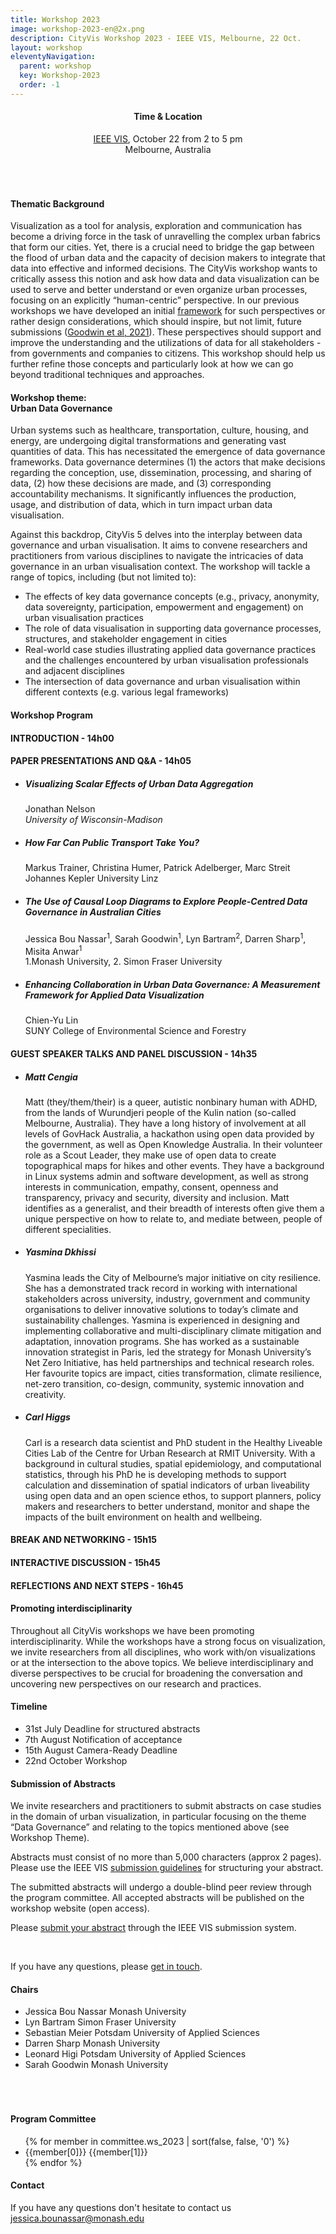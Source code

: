 ```yaml
---
title: Workshop 2023
image: workshop-2023-en@2x.png
description: CityVis Workshop 2023 - IEEE VIS, Melbourne, 22 Oct.
layout: workshop
eleventyNavigation:
  parent: workshop
  key: Workshop-2023
  order: -1
---
```

<section class="section workshop-section workshop-section__thema">

<h4 style="text-align:center;">Time &amp; Location</h4>
<p style="text-align:center; padding-bottom: 50px;"><a href="https://ieeevis.org/year/2023/welcome">IEEE VIS</a>, October 22 from 2 to 5 pm<br />
Melbourne, Australia</p>

<h4>Thematic Background</h4>

Visualization as a tool for analysis, exploration and communication has become a driving force in the task of unravelling the complex urban fabrics that form our cities. Yet, there is a crucial need to bridge the gap between the flood of urban data and the capacity of decision makers to integrate that data into effective and informed decisions. The CityVis workshop wants to critically assess this notion and ask how data and data visualization can be used to serve and better understand or even organize urban processes, focusing on an explicitly “human-centric” perspective. In our previous workshops we have developed an initial [framework](/about#human-centric) for such perspectives or rather design considerations, which should inspire, but not limit, future submissions ([Goodwin et al, 2021](https://ieeexplore.ieee.org/document/9438762/)). These perspectives should support and improve the understanding and the utilizations of data for all stakeholders - from governments and companies to citizens. This workshop should help us further refine those concepts and particularly look at how we can go beyond traditional techniques and approaches.

</section>

<section class="section workshop-section workshop-section__focus">
<h4>Workshop theme:<br /><strong>Urban Data Governance</strong></h4>

Urban systems such as healthcare, transportation, culture, housing, and energy, are undergoing digital transformations and generating vast quantities of data. This has necessitated the emergence of data governance frameworks. Data governance determines (1) the actors that make decisions regarding the conception, use, dissemination, processing, and sharing of data,  (2) how these decisions are made, and (3) corresponding accountability mechanisms. It significantly influences the production, usage, and distribution of data, which in turn impact urban data visualisation.



Against this backdrop, CityVis 5 delves into the interplay between data governance and urban visualisation. It aims to convene researchers and practitioners from various disciplines to navigate the intricacies of data governance in an urban visualisation context. The workshop will tackle a range of topics, including (but not limited to):


<ul class="workshop-section__focus-list">
<li class="workshop-section__focus-list-item">
<span class="workshop-section__focus-list-item--headline">The effects of key data governance concepts (e.g., privacy, anonymity, data sovereignty, participation, empowerment and engagement) on urban visualisation practices</span>
</li>
<li class="workshop-section__focus-list-item">
<span class="workshop-section__focus-list-item--headline">The role of data visualisation in supporting data governance processes, structures, and stakeholder engagement in cities</span>
</li>
<li class="workshop-section__focus-list-item">
<span class="workshop-section__focus-list-item--headline">Real-world case studies illustrating applied data governance practices and the challenges encountered by urban visualisation professionals and adjacent disciplines</span>
</li>
<li class="workshop-section__focus-list-item">
<span class="workshop-section__focus-list-item--headline">The intersection of data governance and urban visualisation within different contexts (e.g. various legal frameworks)</span>
</li>
</ul>


<h4><strong>Workshop Program</strong></h4>

<h4>INTRODUCTION - 14h00</h4>
<h4>PAPER PRESENTATIONS AND Q&A - 14h05</h4>
<ul class="workshop-section__talk-list">
  <li>
    <h5>Visualizing Scalar Effects of Urban Data Aggregation</h5>
    <p>Jonathan Nelson <br /><i>University of Wisconsin-Madison</i></p>
  </li>
  <li>
    <h5>How Far Can Public Transport Take You?</h5>
   <p>Markus Trainer, Christina Humer, Patrick Adelberger, Marc Streit<br />Johannes Kepler University Linz</p>
  </li>
   <li>
    <h5>The Use of Causal Loop Diagrams to Explore People-Centred Data Governance in Australian Cities</h5>
   <p>Jessica Bou Nassar<sup>1</sup>, Sarah Goodwin<sup>1</sup>, Lyn Bartram<sup>2</sup>, Darren Sharp<sup>1</sup>, Misita Anwar<sup>1</sup><br />1.Monash University, 2. Simon Fraser University</p>
  </li>
  <li>
    <h5>Enhancing Collaboration in Urban Data Governance: A Measurement Framework for Applied Data Visualization</h5>
   <p>Chien-Yu Lin<br />SUNY College of Environmental Science and Forestry</p>
  </li>
</ul>
<h4>GUEST SPEAKER TALKS AND PANEL DISCUSSION - 14h35</h4>
<ul class="workshop-section__talk-list">
  <li>
    <h5>Matt Cengia</h5>
    <p>Matt (they/them/their) is a queer, autistic nonbinary human with ADHD, from the lands of Wurundjeri people of the Kulin nation (so-called Melbourne, Australia). They have a long history of involvement at all levels of GovHack Australia, a hackathon using open data provided by the government, as well as Open Knowledge Australia. In their volunteer role as a Scout Leader, they make use of open data to create topographical maps for hikes and other events. They have a background in Linux systems admin and software development, as well as strong interests in communication, empathy, consent, openness and transparency, privacy and security, diversity and inclusion. Matt identifies as a generalist, and their breadth of interests often give them a unique perspective on how to relate to, and mediate between, people of different specialities.</p>
  </li>
  <li>
    <h5>Yasmina Dkhissi</h5>
    <p>Yasmina leads the City of Melbourne’s major initiative on city resilience. She has a demonstrated track record in working with international stakeholders across university, industry, government and community organisations to deliver innovative solutions to today’s climate and sustainability challenges. Yasmina is experienced in designing and implementing collaborative and multi-disciplinary climate mitigation and adaptation, innovation programs. She has worked as a sustainable innovation strategist in Paris, led the strategy for Monash University’s Net Zero Initiative, has held partnerships and technical research roles. Her favourite topics are impact, cities transformation, climate resilience, net-zero transition, co-design, community, systemic innovation and creativity.</p>
  </li>
  <li>
    <h5>Carl Higgs</h5>
    <p>Carl is a research data scientist and PhD student in the Healthy Liveable Cities Lab of the Centre for Urban Research at RMIT University. With a background in cultural studies, spatial epidemiology, and computational statistics, through his PhD he is developing methods to support calculation and dissemination of spatial indicators of urban liveability using open data and an open science ethos, to support planners, policy makers and researchers to better understand, monitor and shape the impacts of the built environment on health and wellbeing.</p>
  </li>
</ul>
<h4>BREAK AND NETWORKING - 15h15</h4>
<h4>INTERACTIVE DISCUSSION - 15h45</h4>
<h4>REFLECTIONS AND NEXT STEPS - 16h45</h4>
</section>


<section class="section workshop-section workshop-section__focus">
<h4>Promoting interdisciplinarity</h4>

Throughout all CityVis workshops we have been promoting interdisciplinarity. While the workshops have a strong focus on visualization, we invite researchers from all disciplines, who work with/on visualizations or at the intersection to the above topics. We believe interdisciplinary and diverse perspectives to be crucial for broadening the conversation and uncovering new perspectives on our research and practices.

</section>


<section class="section workshop-section workshop-section__timeline">
<h4>Timeline</h4>
<ul class="workshop-section__timeline-list">
<li class="workshop-section__timeline-list--item">
<span class="workshop-section__timeline-list--date" style="width:250px;">31st July</span>
<span class="workshop-section__timeline-list--event">Deadline for structured abstracts</span>
</li>
<li class="workshop-section__timeline-list--item">
<span class="workshop-section__timeline-list--date" style="width:250px;">7th August</span>
<span class="workshop-section__timeline-list--event">Notification of acceptance</span>
</li>
<li class="workshop-section__timeline-list--item">
<span class="workshop-section__timeline-list--date" style="width:250px;">15th August</span>
<span class="workshop-section__timeline-list--event">Camera-Ready Deadline</span>
</li>
<li class="workshop-section__timeline-list--item">
<span class="workshop-section__timeline-list--date" style="width:250px;">22nd October</span>
<span class="workshop-section__timeline-list--event">Workshop</span>
</li>
</ul>
</section>


<section class="section workshop-section workshop-section__abstracts">

<h4>Submission of Abstracts</h4>

We invite researchers and practitioners to submit abstracts on case studies in the domain of urban visualization, in particular focusing on the theme “Data Governance” and relating to the topics mentioned above (see Workshop Theme).


Abstracts must consist of no more than 5,000 characters (approx 2 pages). Please use the IEEE VIS [submission guidelines](https://ieeevis.org/year/2023/info/call-participation/paper-submission-guidelines) for structuring your abstract.


The submitted abstracts will undergo a double-blind peer review through the program committee. All accepted abstracts will be published on the workshop website (open access).


Please [submit your abstract](https://new.precisionconference.com/user/login?society=vgtc) through the IEEE VIS submission system.


<p style="text-align:center"><a href="https://new.precisionconference.com/user/login?society=vgtc" style="color:white;" class="upcoming-link">Submit your abstract</a></p>



If you have any questions, please [get in touch](mailto:jessica.bounassar@monash.edu).

</section>


<section class="section workshop-section workshop-section__timeline">
<h4>Chairs</h4>
<ul class="committee-list">
<li class="committee-list__item">
Jessica Bou Nassar
<span class="committee-list__item--institution">
Monash University
</span>
</li>
<li class="committee-list__item">
Lyn Bartram
<span class="committee-list__item--institution">
Simon Fraser University
</span>
</li>
<li class="committee-list__item">
Sebastian Meier
<span class="committee-list__item--institution">
Potsdam University of Applied Sciences
</span>
</li>
<li class="committee-list__item">
Darren Sharp
<span class="committee-list__item--institution">
Monash University
</span>
</li>
<li class="committee-list__item">
Leonard Higi
<span class="committee-list__item--institution">
Potsdam University of Applied Sciences
</span>
</li>
<li class="committee-list__item">
Sarah Goodwin
<span class="committee-list__item--institution">
Monash University
</span>
</li>
</ul>
<h4 style="padding-top:50px;">Program Committee</h4>

<ul class="committee-list">
{% for member in committee.ws_2023 | sort(false, false, '0') %}
<li class="committee-list__item">
{{member[0]}}
<span class="committee-list__item--institution">
{{member[1]}}
</span>
</li>
{% endfor %}
</ul>
</section>

<section class="section workshop-section workshop-section__contact">
<h4>Contact</h4>
<p>
If you have any questions don't hesitate to contact us
<a href="mailto:jessica.bounassar@monash.edu">
jessica.bounassar@monash.edu
</a>
</p>
</section>
